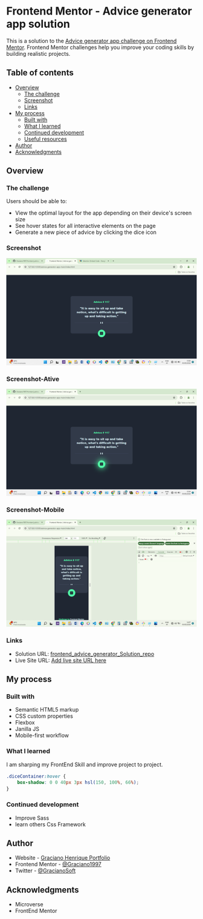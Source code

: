# Frontend Mentor - Advice generator app solution

This is a solution to the [Advice generator app challenge on Frontend Mentor](https://www.frontendmentor.io/challenges/advice-generator-app-QdUG-13db). Frontend Mentor challenges help you improve your coding skills by building realistic projects.

## Table of contents

- [Overview](#overview)
  - [The challenge](#the-challenge)
  - [Screenshot](#screenshot)
  - [Links](#links)
- [My process](#my-process)
  - [Built with](#built-with)
  - [What I learned](#what-i-learned)
  - [Continued development](#continued-development)
  - [Useful resources](#useful-resources)
- [Author](#author)
- [Acknowledgments](#acknowledgments)

## Overview

### The challenge

Users should be able to:

- View the optimal layout for the app depending on their device's screen size
- See hover states for all interactive elements on the page
- Generate a new piece of advice by clicking the dice icon

### Screenshot

![](./screenshot.png)

### Screenshot-Ative

![](./screenshotAtive.png)

### Screenshot-Mobile

![](./screenshotMobile.png)


### Links

- Solution URL: [frontend_advice_generator_Solution_repo]( https://github.com/Graciano1997/frontend_advice_generator.git )
- Live Site URL: [Add live site URL here](https://your-live-site-url.com)

## My process

### Built with

- Semantic HTML5 markup
- CSS custom properties
- Flexbox
- Janilla JS
- Mobile-first workflow

### What I learned

I am sharping my FrontEnd Skill and improve project to project.

```css
.diceContainer:hover {
    box-shadow: 0 0 40px 3px hsl(150, 100%, 66%);
}
```

### Continued development

- Improve Sass
- learn others Css Framework


## Author

- Website - [Graciano Henrique Portfolio](https://portofolio-graciano.vercel.app/)
- Frontend Mentor - [@Graciano1997](https://www.frontendmentor.io/profile/Graciano1997)
- Twitter - [@GracianoSoft](https://www.twitter.com/Gracianosoft)

## Acknowledgments

- Microverse
- FrontEnd Mentor